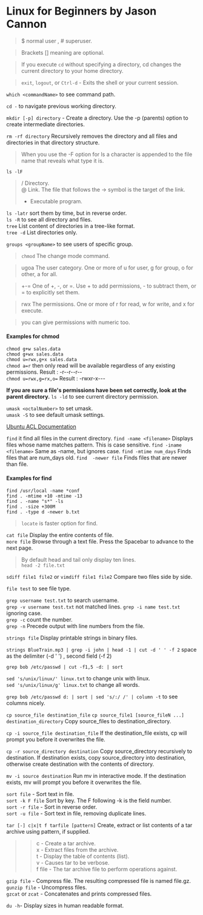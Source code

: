# Linux for Beginners by Jason Cannon

> $ normal user , # superuser.  

> Brackets [] meaning are optional.

> If you execute `cd` without specifying a directory, cd changes the current directory to your home directory.  

> `exit`, `logout`, or `Ctrl-d` - Exits the shell or your current session.  

`which <commandName>`  to see command path.  

`cd -` to navigate previous working directory.  

`mkdir [-p] directory` - Create a directory. Use the -p (parents) option to create intermediate directories.  

`rm -rf directory` Recursively removes the directory and all files and directories in that directory structure.

> When you use the -F option for ls a character is appended to the file name that reveals what type it is.

`ls -lF`

> / Directory.  
> @ Link. The file that follows the -> symbol is the target of the link.  
> * Executable program.  

`ls -latr` sort them by time, but in reverse order.  
`ls -R` to see all directory and files.  
`tree` List content of directories in a tree-like format.  
`tree -d`  List directories only.  

`groups <groupName>` to see users of specific group.  

> `chmod` The change mode command.

> ugoa The user category. One or more of u for user, g for group, o for other, a for all.

> +-= One of +, -, or =. Use + to add permissions, - to subtract them, or = to explicitly set them.  

> rwx The permissions. One or more of r for read, w for write, and x for execute.  

> you can give permissions with numeric too.

#### Examples for chmod

`chmod g+w sales.data`  
`chmod g+wx sales.data`  
`chmod u=rwx,g+x sales.data`  
`chmod a=r` then only read will be available regardless of any existing permissions. Result : -r--r--r--  
`chmod u=rwx,g=rx,o=` Result : -rwxr-x---  

**If you are sure a file's permissions have been set correctly, look at the parent directory.**
`ls -ld` to see current directory permission.  

`umask <octalNumber>` to set umask.  
`umask -S` to see default umask settings.  

[Ubuntu ACL Documentation](https://help.ubuntu.com/community/FilePermissionsACLs)

`find` it find all files in the current directory.
`find -name <filename>` Displays files whose name matches pattern. This is case sensitive.
`find -iname <filename>` Same as -name, but ignores case.
`find -mtime num_days` Finds files that are num_days old.
`find  -newer file` Finds files that are newer than file.

#### Examples for find
`find /usr/local -name *conf`  
`find . -mtime +10 -mtime -13`  
`find . -name "s*" -ls`  
`find . -size +300M`  
`find . -type d -newer b.txt`  

> `locate` is faster option for find.  

`cat file`  Display the entire contents of file.  
`more file` Browse through a text file. Press the Spacebar to advance to the next page.  

> By default head and tail only display ten lines.  
`head -2 file.txt` 

`sdiff file1 file2` or `vimdiff file1 file2` Compare two files side by side.

`file test` to see file type.  

`grep username test.txt` to search username.  
`grep -v username test.txt` not matched lines. 
`grep -i name test.txt` ignoring case.  
`grep -c` count the number.  
`grep -n` Precede output with line numbers from the file.  

`strings file` Display printable strings in binary files.  

`strings BlueTrain.mp3 | grep -i john | head -1 | cut -d ' ' -f 2` space as the delimiter (-d ' ') , second field (-f 2)  

`grep bob /etc/passwd | cut -f1,5 -d: | sort` 

`sed 's/unix/linux/' linux.txt` to change unix with linux.  
`sed 's/unix/linux/g' linux.txt` to change all words.  

`grep bob /etc/passwd d: | sort | sed 's/:/ /' | column -t`  to see columns nicely.

`cp source_file destination_file` 
`cp source_file1 [source_fileN ...] destination_directory` Copy source_files to destination_directory.  

`cp -i source_file destination_file` If the destination_file exists, cp will prompt you before it overwrites the file.  

`cp -r source_directory destination` Copy source_directory recursively to destination. If destination exists, copy source_directory into destination, otherwise create destination with the contents of directory.  

`mv -i source destination` Run mv in interactive mode. If the destination exists, mv will prompt you before it overwrites the file.  

`sort file` - Sort text in file.  
`sort -k F file` Sort by key. The F following -k is the field number.  
`sort -r file` - Sort in reverse order.  
`sort -u file` - Sort text in file, removing duplicate lines.  

`tar [-] c|x|t f tarfile [pattern]` Create, extract or list contents of a tar archive using pattern, if supplied.  

>> c - Create a tar archive.  
>> x - Extract files from the archive.  
>> t - Display the table of contents (list).  
>> v - Causes tar to be verbose.  
>> f file - The tar archive file to perform operations against.  

`gzip file` - Compress file. The resulting compressed file is named file.gz.  
`gunzip file` - Uncompress files.  
`gzcat` or `zcat` - Concatenates and prints compressed files.  

`du -h`- Display sizes in human readable format.  
